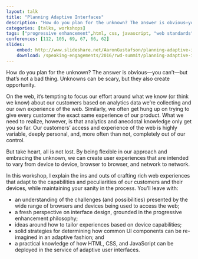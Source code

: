 ```yaml
---
layout: talk
title: "Planning Adaptive Interfaces"
description: "How do you plan for the unknown? The answer is obvious—you can’t—but that’s not a bad thing. Unknowns can be scary, but they also create opportunity."
categories: [talks, workshops]
tags: ["progressive enhancement",html, css, javascript, "web standards"]
conferences: [112, 105, 69, 67, 66, 62]
slides:
	embed: http://www.slideshare.net/AaronGustafson/planning-adaptive-interfaces-rwd-summit-2016
	download: /speaking-engagements/2016/rwd-summit/planning-adaptive-interfaces.pdf
---
```


How do you plan for the unknown? The answer is obvious—you can’t—but that’s not a bad thing. Unknowns can be scary, but they also create opportunity.

On the web, it’s tempting to focus our effort around what we know (or think we know) about our customers based on analytics data we’re collecting and our own experience of the web. Similarly, we often get hung up on trying to give every customer the exact same experience of our product. What we need to realize, however, is that analytics and anecdotal knowledge only get you so far. Our customers’ access and experience of the web is highly variable, deeply personal, and, more often than not, completely out of our control.

But take heart, all is not lost. By being flexible in our approach and embracing the unknown, we can create user experiences that are intended to vary from device to device, browser to browser, and network to network.

In this workshop, I explain the ins and outs of crafting rich web experiences that adapt to the capabilities and peculiarities of our customers and their devices, while maintaining your sanity in the process. You’ll leave with:

* an understanding of the challenges (and possibilities) presented by the wide range of browsers and devices being used to access the web;
* a fresh perspective on interface design, grounded in the progressive enhancement philosophy;
* ideas around how to tailor experiences based on device capabilities;
* solid strategies for determining how common UI components can be re-imagined in an adaptive fashion; and
* a practical knowledge of how HTML, CSS, and JavaScript can be deployed in the service of adaptive user interfaces.